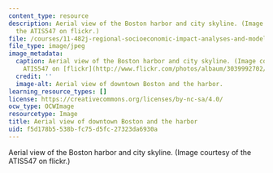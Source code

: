 ```yaml
---
content_type: resource
description: Aerial view of the Boston harbor and city skyline. (Image courtesy of
  the ATIS547 on flickr.)
file: /courses/11-482j-regional-socioeconomic-impact-analyses-and-modeling-fall-2008/f5d178b5538bfc75d5fc27323da6930a_11-482jf08-th.jpg
file_type: image/jpeg
image_metadata:
  caption: Aerial view of the Boston harbor and city skyline. (Image courtesy of the
    ATIS547 on [flickr](http://www.flickr.com/photos/albaum/3039992702/).)
  credit: ''
  image-alt: Aerial view of downtown Boston and the harbor.
learning_resource_types: []
license: https://creativecommons.org/licenses/by-nc-sa/4.0/
ocw_type: OCWImage
resourcetype: Image
title: Aerial view of downtown Boston and the harbor
uid: f5d178b5-538b-fc75-d5fc-27323da6930a
---
```

Aerial view of the Boston harbor and city skyline. (Image courtesy of the ATIS547 on flickr.)